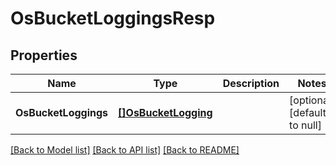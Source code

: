 # OsBucketLoggingsResp

## Properties
Name | Type | Description | Notes
------------ | ------------- | ------------- | -------------
**OsBucketLoggings** | [**[]OsBucketLogging**](OSBucketLogging.md) |  | [optional] [default to null]

[[Back to Model list]](../README.md#documentation-for-models) [[Back to API list]](../README.md#documentation-for-api-endpoints) [[Back to README]](../README.md)


